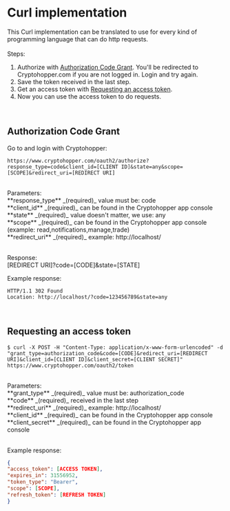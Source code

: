 # Curl implementation
This Curl implementation can be translated to use for every kind of programming language that can do http requests. 
<br /><br />
Steps:
1. Authorize with [Authorization Code Grant](#authorization-code-grant). You'll be redirected to Cryptohopper.com if you are not logged in. Login and try again.
2. Save the token received in the last step.
3. Get an access token with [Requesting an access token](#requesting-an-access-token).
4. Now you can use the access token to do requests.
<br />

## Authorization Code Grant

Go to and login with Cryptohopper:
```
https://www.cryptohopper.com/oauth2/authorize?response_type=code&client_id=[CLIENT ID]&state=any&scope=[SCOPE]&redirect_uri=[REDIRECT URI]
```
<br />
Parameters: <br />
**response_type** _(required)_ value must be: code <br />
**client_id** _(required)_ can be found in the Cryptohopper app console <br />
**state** _(required)_ value doesn't matter, we use: any <br />
**scope** _(required)_ can be found in the Cryptohopper app console (example: read,notifications,manage,trade) <br />
**redirect_uri** _(required)_ example: http://localhost/ <br />
<br />

Response:<br />
[REDIRECT URI]?code=[CODE]&state=[STATE]
<br />

Example response:
```
HTTP/1.1 302 Found
Location: http://localhost/?code=123456789&state=any
```
<br />

## Requesting an access token 
```
$ curl -X POST -H "Content-Type: application/x-www-form-urlencoded" -d "grant_type=authorization_code&code=[CODE]&redirect_uri=[REDIRECT URI]&client_id=[CLIENT ID]&client_secret=[CLIENT SECRET]" https://www.cryptohopper.com/oauth2/token
```
<br />
Parameters: <br />
**grant_type** _(required)_ value must be: authorization_code <br />
**code** _(required)_ received in the last step <br />
**redirect_uri** _(required)_ example: http://localhost/ <br />
**client_id** _(required)_ can be found in the Cryptohopper app console <br />
**client_secret** _(required)_ can be found in the Cryptohopper app console <br />
<br />

Example response:
```json
{
"access_token": [ACCESS TOKEN],
"expires_in": 31556952,
"token_type": "Bearer",
"scope": [SCOPE], 
"refresh_token": [REFRESH TOKEN]
}
```
<br />